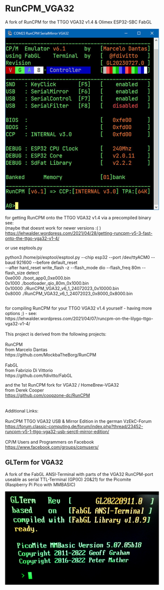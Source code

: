 # RunCPM_VGA32
A fork of RunCPM for the TTGO VGA32 v1.4 & Olimex ESP32-SBC FabGL

![RunCPM_BootScreen](https://github.com/guidol70/RunCPM_VGA32/raw/main/pictures/RunCPM_v6_1_VGA32_GL20230727.jpg?raw=true)

for getting RunCPM onto the TTGO VGA32 v1.4 via a precompiled binary see:<br/>
(maybe that doesnt work for newer versions :( )<br/>
https://lehwalder.wordpress.com/2021/04/28/getting-runcpm-v5-3-fast-onto-the-ttgo-vga32-v1-4/<br/>


or use esptools.py

python3 /home/pi/esptool/esptool.py --chip esp32 --port /dev/ttyACM0 --baud 921600 --before default_reset <br/>
--after hard_reset write_flash -z --flash_mode dio --flash_freq 80m --flash_size detect <br/>
0xe000 ./boot_app0_0xe000.bin <br/>
0x1000 ./bootloader_qio_80m_0x1000.bin <br/>
0x10000 ./RunCPM_VGA32_v6_1_24072023_0x10000.bin <br/>
0x8000 ./RunCPM_VGA32_v6_1_24072023_0x8000_0x8000.bin <br/>

<br/>
for compiling RunCPM for your TTGO VGA32 v1.4 yourself - having more options ;) - see:<br/>
https://lehwalder.wordpress.com/2021/04/07/runcpm-on-the-lilygo-ttgo-vga32-v1-4/<br/>
<br/>
This project is derived from the following projects:<br/>
<br/>
RunCPM<br/>
from Marcelo Dantas<br/>
https://github.com/MockbaTheBorg/RunCPM<br/>
<br/>
FabGL<br/>
from Fabrizio Di Vittorio<br/>
https://github.com/fdivitto/FabGL<br/>

and the 1st RunCPM fork for VGA32 / HomeBrew-VGA32<br/>
from Derek Cooper<br/>
https://github.com/coopzone-dc/RunCPM<br/>
<br/>
<br/>
Additional Links:<br/>
<br/>
RunCPM TTGO VGA32 USB & Mirror Edition in the german VzEkC-Forum <br/>
https://forum.classic-computing.de/forum/index.php?thread/23452-runcpm-v5-1-ttgo-vga32-usb-serctl-mirror-edition/<br/>
<br/>
CP/M Users and Programmers on Facebook<br/>
https://www.facebook.com/groups/cpmusers/<br/>


## GLTerm for VGA32
A fork of the FabGL ANSI-Terminal with parts of the VGA32 RunCPM-port<br>
useable as serial TTL-Terminal (GP(IO) 20&21) for the Picomite<br>
(Raspberry Pi Pico with MMBASIC)<br>

![GLTerm VGA32 BootScreen](https://github.com/guidol70/RunCPM_VGA32/raw/main/GLTerm_VGA32/GLTerm_Rev_GL22020911.jpg?raw=true)
